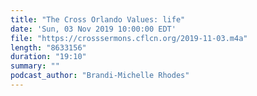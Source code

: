 ```yaml
---
title: "The Cross Orlando Values: life"
date: 'Sun, 03 Nov 2019 10:00:00 EDT'
file: "https://crosssermons.cflcn.org/2019-11-03.m4a"
length: "8633156"
duration: "19:10"
summary: ""
podcast_author: "Brandi-Michelle Rhodes"
---
```

